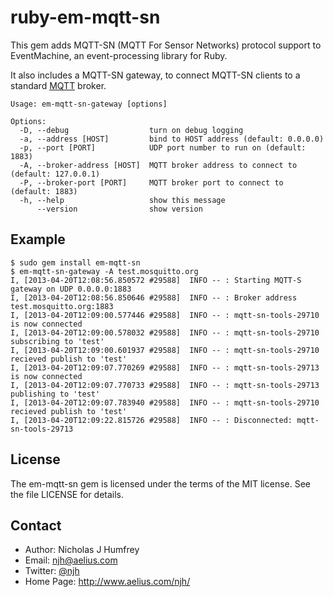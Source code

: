 ruby-em-mqtt-sn
===============

This gem adds MQTT-SN (MQTT For Sensor Networks) protocol support to EventMachine,
an event-processing library for Ruby.

It also includes a MQTT-SN gateway, to connect MQTT-SN clients to a standard [MQTT] broker.

    Usage: em-mqtt-sn-gateway [options]

    Options:
      -D, --debug                  turn on debug logging
      -a, --address [HOST]         bind to HOST address (default: 0.0.0.0)
      -p, --port [PORT]            UDP port number to run on (default: 1883)
      -A, --broker-address [HOST]  MQTT broker address to connect to (default: 127.0.0.1)
      -P, --broker-port [PORT]     MQTT broker port to connect to (default: 1883)
      -h, --help                   show this message
          --version                show version


Example
-------

    $ sudo gem install em-mqtt-sn
    $ em-mqtt-sn-gateway -A test.mosquitto.org
    I, [2013-04-20T12:08:56.850572 #29588]  INFO -- : Starting MQTT-S gateway on UDP 0.0.0.0:1883
    I, [2013-04-20T12:08:56.850646 #29588]  INFO -- : Broker address test.mosquitto.org:1883
    I, [2013-04-20T12:09:00.577446 #29588]  INFO -- : mqtt-sn-tools-29710 is now connected
    I, [2013-04-20T12:09:00.578032 #29588]  INFO -- : mqtt-sn-tools-29710 subscribing to 'test'
    I, [2013-04-20T12:09:00.601937 #29588]  INFO -- : mqtt-sn-tools-29710 recieved publish to 'test'
    I, [2013-04-20T12:09:07.770269 #29588]  INFO -- : mqtt-sn-tools-29713 is now connected
    I, [2013-04-20T12:09:07.770733 #29588]  INFO -- : mqtt-sn-tools-29713 publishing to 'test'
    I, [2013-04-20T12:09:07.783940 #29588]  INFO -- : mqtt-sn-tools-29710 recieved publish to 'test'
    I, [2013-04-20T12:09:22.815726 #29588]  INFO -- : Disconnected: mqtt-sn-tools-29713


License
-------

The em-mqtt-sn gem is licensed under the terms of the MIT license.
See the file LICENSE for details.


Contact
-------

* Author:    Nicholas J Humfrey
* Email:     njh@aelius.com
* Twitter:   [@njh]
* Home Page: http://www.aelius.com/njh/


[MQTT]:                     http://mqtt.org/
[@njh]:                     http://twitter.com/njh
